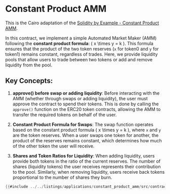 # Constant Product AMM

This is the Cairo adaptation of the [Solidity by Example - Constant Product AMM](https://solidity-by-example.org/defi/constant-product-amm/).

In this contract, we implement a simple Automated Market Maker (AMM) following the **constant product formula**: \( x \times y = k \). This formula ensures that the product of the two token reserves (`x` for token0 and `y` for token1) remains constant, regardless of trades. Here, we provide liquidity pools that allow users to trade between two tokens or add and remove liquidity from the pool.

## Key Concepts:

1. **approve() before swap or adding liquidity**:
   Before interacting with the AMM (whether through swaps or adding liquidity), the user must approve the contract to spend their tokens. This is done by calling the `approve()` function on the ERC20 token contracts, allowing the AMM to transfer the required tokens on behalf of the user.

2. **Constant Product Formula for Swaps**:
   The swap function operates based on the constant product formula \( x \times y = k \), where `x` and `y` are the token reserves. When a user swaps one token for another, the product of the reserves remains constant, which determines how much of the other token the user will receive.

3. **Shares and Token Ratios for Liquidity**:
   When adding liquidity, users provide both tokens in the ratio of the current reserves. The number of shares (liquidity tokens) the user receives represents their contribution to the pool. Similarly, when removing liquidity, users receive back tokens proportional to the number of shares they burn.

    
```rust
{{#include ../../listings/applications/constant_product_amm/src/contracts.cairo:ConstantProductAmmContract}}
```
